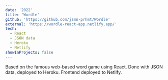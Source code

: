 ```yaml
---
date: '2022'
title: 'Wordle'
github: 'https://github.com/jsmn-prhmt/Wordle'
external: 'https://wordle-react-app.netlify.app/'
tech:
  - React
  - JSON data 
  - Heroku
  - Netlify
showInProjects: false
---
```


Based on the famous web-based word game using React.
Done with JSON data, deployed to Heroku. Frontend deployed to Netlify.

